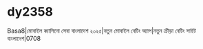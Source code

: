 # dy2358
Basa8|মোবাইল ক্যাসিনো সেবা বাংলাদেশ ২০২৫|নতুন মোবাইল বেটিং অ্যাপ|নতুন ক্রীড়া বেটিং সাইট বাংলাদেশ|0708   
